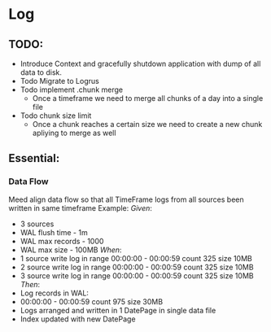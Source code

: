 # Log

## TODO:

- Introduce Context and gracefully shutdown application with dump of all data to disk.
- Todo Migrate to Logrus
- Todo implement .chunk merge
    - Once a timeframe we need to merge all chunks of a day into a single file
- Todo chunk size limit
    - Once a chunk reaches a certain size we need to create a new chunk apliying to merge as well

## Essential:

### Data Flow

Meed align data flow so that all TimeFrame logs from all sources been written in same timeframe
Example:
*Given*:

- 3 sources
- WAL flush time - 1m
- WAL max records - 1000
- WAL max size - 100MB
  *When*:
- 1 source write log in range 00:00:00 - 00:00:59 count 325 size 10MB
- 2 source write log in range 00:00:00 - 00:00:59 count 325 size 10MB
- 3 source write log in range 00:00:00 - 00:00:59 count 325 size 10MB
  *Then*:
- Log records in WAL:
- 00:00:00 - 00:00:59 count 975 size 30MB
- Logs arranged and written in 1 DatePage in single data file
- Index updated with new DatePage

